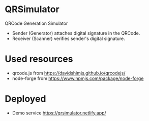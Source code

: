 # QRSimulator

QRCode Generation Simulator

- Sender (Generator) attaches digital signature in the QRCode.
- Receiver (Scanner) verifies sender's digital signature.

# Used resources

- qrcode.js from https://davidshimjs.github.io/qrcodejs/
- node-forge from https://www.npmjs.com/package/node-forge

# Deployed 
- Demo service https://qrsimulator.netlify.app/
